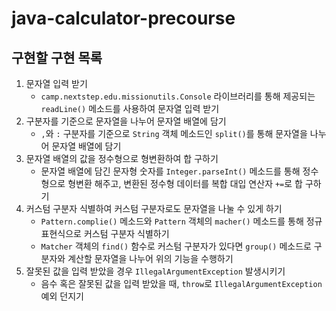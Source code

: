 # java-calculator-precourse

## 구현할 구현 목록

1. 문자열 입력 받기
    - `camp.nextstep.edu.missionutils.Console` 라이브러리를 통해 제공되는 `readLine()` 메소드를 사용하여 문자열 입력 받기
2. 구분자를 기준으로 문자열을 나누어 문자열 배열에 담기
   - `,`와 `:` 구분자를 기준으로 `String` 객체 메소드인 `split()`를 통해 문자열을 나누어 문자열 배열에 담기
3. 문자열 배열의 값을 정수형으로 형변환하여 합 구하기
   - 문자열 배열에 담긴 문자형 숫자를 `Integer.parseInt()` 메소드를 통해 정수형으로 형변환 해주고, 변환된 정수형 데이터를 복합 대입 연산자 `+=`로 합 구하기
4. 커스텀 구분자 식별하여 커스텀 구분자로도 문자열을 나눌 수 있게 하기
   - `Pattern.complie()` 메소드와 `Pattern` 객체의 `macher()` 메소드를 통해 정규표현식으로 커스텀 구분자 식별하기
   - `Matcher` 객체의 `find()` 함수로 커스텀 구분자가 있다면 `group()` 메소드로 구분자와 계산할 문자열을 나누어 위의 기능을 수행하기
5. 잘못된 값을 입력 받았을 경우 `IllegalArgumentException` 발생시키기
   - 음수 혹은 잘못된 값을 입력 받았을 때, `throw`로 `IllegalArgumentException` 예외 던지기